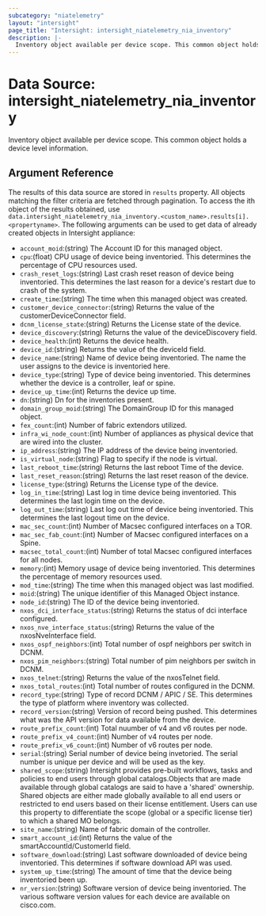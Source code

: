 ```yaml
---
subcategory: "niatelemetry"
layout: "intersight"
page_title: "Intersight: intersight_niatelemetry_nia_inventory"
description: |-
  Inventory object available per device scope. This common object holds a device level information.
---
```


# Data Source: intersight_niatelemetry_nia_inventory
Inventory object available per device scope. This common object holds a device level information.
## Argument Reference
The results of this data source are stored in `results` property.
All objects matching the filter criteria are fetched through pagination.
To access the ith object of the results obtained, use `data.intersight_niatelemetry_nia_inventory.<custom_name>.results[i].<propertyname>`.
The following arguments can be used to get data of already created objects in Intersight appliance:
* `account_moid`:(string) The Account ID for this managed object. 
* `cpu`:(float) CPU usage of device being inventoried. This determines the percentage of CPU resources used. 
* `crash_reset_logs`:(string) Last crash reset reason of device being inventoried. This determines the last reason for a device's restart due to crash of the system. 
* `create_time`:(string) The time when this managed object was created. 
* `customer_device_connector`:(string) Returns the value of the customerDeviceConnector field. 
* `dcnm_license_state`:(string) Returns the License state of the device. 
* `device_discovery`:(string) Returns the value of the deviceDiscovery field. 
* `device_health`:(int) Returns the device health. 
* `device_id`:(string) Returns the value of the deviceId field. 
* `device_name`:(string) Name of device being inventoried. The name the user assigns to the device is inventoried here. 
* `device_type`:(string) Type of device being inventoried. This determines whether the device is a controller, leaf or spine. 
* `device_up_time`:(int) Returns the device up time. 
* `dn`:(string) Dn for the inventories present. 
* `domain_group_moid`:(string) The DomainGroup ID for this managed object. 
* `fex_count`:(int) Number of fabric extendors utilized. 
* `infra_wi_node_count`:(int) Number of appliances as physical device that are wired into the cluster. 
* `ip_address`:(string) The IP address of the device being inventoried. 
* `is_virtual_node`:(string) Flag to specify if the node is virtual. 
* `last_reboot_time`:(string) Returns the last reboot Time of the device. 
* `last_reset_reason`:(string) Returns the last reset reason of the device. 
* `license_type`:(string) Returns the License type of the device. 
* `log_in_time`:(string) Last log in time device being inventoried. This determines the last login time on the device. 
* `log_out_time`:(string) Last log out time of device being inventoried. This determines the last logout time on the device. 
* `mac_sec_count`:(int) Number of Macsec configured interfaces on a TOR. 
* `mac_sec_fab_count`:(int) Number of Macsec configured interfaces on a Spine. 
* `macsec_total_count`:(int) Number of total Macsec configured interfaces for all nodes. 
* `memory`:(int) Memory usage of device being inventoried. This determines the percentage of memory resources used. 
* `mod_time`:(string) The time when this managed object was last modified. 
* `moid`:(string) The unique identifier of this Managed Object instance. 
* `node_id`:(string) The ID of the device being inventoried. 
* `nxos_dci_interface_status`:(string) Returns the status of dci interface configured. 
* `nxos_nve_interface_status`:(string) Returns the value of the nxosNveInterface field. 
* `nxos_ospf_neighbors`:(int) Total number of ospf neighbors per switch in DCNM. 
* `nxos_pim_neighbors`:(string) Total number of pim neighbors per switch in DCNM. 
* `nxos_telnet`:(string) Returns the value of the nxosTelnet field. 
* `nxos_total_routes`:(int) Total number of routes configured in the DCNM. 
* `record_type`:(string) Type of record DCNM / APIC / SE. This determines the type of platform where inventory was collected. 
* `record_version`:(string) Version of record being pushed. This determines what was the API version for data available from the device. 
* `route_prefix_count`:(int) Total nuumber of v4 and v6 routes per node. 
* `route_prefix_v4_count`:(int) Number of v4 routes per node. 
* `route_prefix_v6_count`:(int) Number of v6 routes per node. 
* `serial`:(string) Serial number of device being invetoried. The serial number is unique per device and will be used as the key. 
* `shared_scope`:(string) Intersight provides pre-built workflows, tasks and policies to end users through global catalogs.Objects that are made available through global catalogs are said to have a 'shared' ownership. Shared objects are either made globally available to all end users or restricted to end users based on their license entitlement. Users can use this property to differentiate the scope (global or a specific license tier) to which a shared MO belongs. 
* `site_name`:(string) Name of fabric domain of the controller. 
* `smart_account_id`:(int) Returns the value of the smartAccountId/CustomerId field. 
* `software_download`:(string) Last software downloaded of device being inventoried. This determines if software download API was used. 
* `system_up_time`:(string) The amount of time that the device being inventoried been up. 
* `nr_version`:(string) Software version of device being inventoried. The various software version values for each device are available on cisco.com. 
 